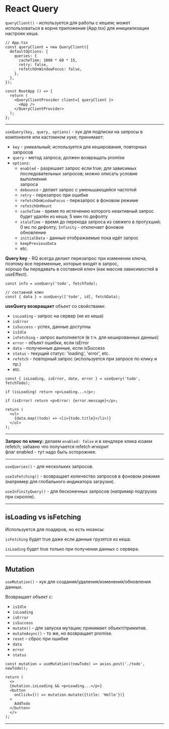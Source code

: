 # React Query

`queryClient()` - используется для работы с кешем; может использоваться в корне приложения (App.tsx) для инициализации настроек кеша.

```
// App.tsx
const queryClient = new QueryClient({
  defaultOptions: {
    queries: {
      cacheTime: 1000 * 60 * 15,
      retry: false,
      refetchOnWindowFocus: false,
    },
  },
});

const RootApp () => {
  return (
    <QueryClientProvider client={ queryClient }>
      <App />
    </QueryClientProvider>
  );
};
```
___

`useQuery(key, query, options)` - хук для подписки на запросы в компоненте или кастомном хуке; принимает: 
- `key` - уникальный; используется для кеширования, повторных запросов
- `query` - метод запроса; должен возвращать promise
- `options`:  
  - `enabled` - разрешает запрос если true; для зависимых последовательных запросов; можно описать условие выполнения  
    запроса
  - `debounce` - делает запрос с уменьшающейся частотой
  - `retry` - перезапрос при ошибке
  - `refetchOnWindowFocus` - перезапрос в фоновом режиме
  - `refetchOnMount`
  - `cacheTime` - время по истечению которого неактивный запрос будет удалён из кеша; 5 мин по дефолту
  - `staleTime` - время до перехода запроса из свежего в протухший; 0 мс по дефолту; `Infinity` - отключает фоновое  
    обновление
  - `initialData` - данные отображаемые пока идёт запрос
  - `keepPreviousData`
  - etc.

**Query key** - RQ всегда делает перезапрос при изменении ключа, поэтому все переменные, которые входят в запрос,  
хорошо бы передавать в составной ключ (как массив зависимостей в useEffect).

```
const info = useQuery('todo', fetchTodo);

// составной ключ
const { data } = useQuery(['todo', id], fetchData);
```

**useQuery возвращает** объект со свойствами:
- `isLoading` - запрос на сервер (не из кеша)
- `isError`
- `isSuccess` - успех, данные доступны
- `isIdle`
- `isFetching` - запрос выполняется (в т.ч. для кешированных данных)
- `error` - объект ошибки, если isError
- `data` - полученные данные, если isSuccess
- `status` - текущий статус: 'loading', 'error', etc.
- `refetch` - повторный запрос (используется при запросе по клику и пр.)
- etc.

```
const { isLoading, isError, date, error } = useQuery('todo', fetchTodo);

if (isLoading) return <p>Loading...</p>;

if (isError) return <p>Error: {error.message}</p>;

return (
  <ul>
    {data.map((todo) => <li>{todo.title}</li>)}
  </ul>
);
```
___

**Запрос по клику:** делаем `enabled: false` и в хендлере клика юзаем refetch; забавно что получается refetch игнорит  
флаг enabled - тут надо быть осторожнее.
___

`useQueries()` - для нескольких запросов.

`useIsFetching()` - возвращает количество запросов в фоновом режиме (например для глобального индикатора загрузки).

`useInfinityQuery()` - для бесконечных запросов (например подгрузка при скролле).
___

## isLoading vs isFetching

Используется для лоадеров, но есть нюансы:

`isFetching` будет true даже если данные грузятся из кеша.

`isLoading` будет true только при получении данных с сервера.
___

## Mutation

`useMutation()` - хук для создания/удаления/изменения/обновления данных.

Возвращает объект с:
- `isIdle`
- `isLoading`
- `isError`
- `isSuccess`
- `mutate()` - для запуска мутации; принимает объект/примитив.
- `mutateAsync()` - то же, но возвращает promise.
- `reset` - сброс при ошибке
- `data`
- `error`
- `status`

```
const mutation = useMutation((newTodo) => axios.post('./todo', newTodo));

return (
  <>
  {mutation.isLoading && <p>Loading...</p>}
  <button
    onClick={() => mutation.mutate({title: 'Hello'})}
  >
    AddTodo
  </button>
  </>
);
```
___
